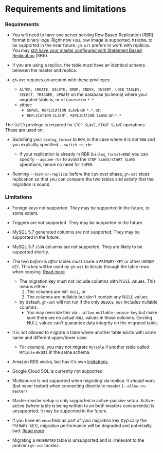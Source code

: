 # Requirements and limitations

### Requirements

- You will need to have one server serving Row Based Replication (RBR) format binary logs. Right now `FULL` row image is supported. `MINIMAL` to be supported in the near future. `gh-ost` prefers to work with replicas. You may [still have your master configured with Statement Based Replication](migrating-with-sbr.md) (SBR).

- If you are using a replica, the table must have an identical schema between the master and replica.

- `gh-ost` requires an account with these privileges:

  - `ALTER, CREATE, DELETE, DROP, INDEX, INSERT, LOCK TABLES, SELECT, TRIGGER, UPDATE` on the database (schema) where your migrated table is, or of course on `*.*`
  - either:
    - `SUPER, REPLICATION SLAVE` on `*.*`, or:
    - `REPLICATION CLIENT, REPLICATION SLAVE` on `*.*`

The `SUPER` privilege is required for `STOP SLAVE`, `START SLAVE` operations. These are used on:

- Switching your `binlog_format` to `ROW`, in the case where it is _not_ `ROW` and you explicitly specified `--switch-to-rbr`
  - If your replication is already in RBR (`binlog_format=ROW`) you can specify `--assume-rbr` to avoid the `STOP SLAVE/START SLAVE` operations, hence no need for `SUPER`.

- Running `--test-on-replica`: before the cut-over phase, `gh-ost` stops replication so that you can compare the two tables and satisfy that the migration is sound.

### Limitations

- Foreign keys not supported. They may be supported in the future, to some extent.

- Triggers are not supported. They may be supported in the future.

- MySQL 5.7 generated columns are not supported. They may be supported in the future.

- MySQL 5.7 `JSON` columns are not supported. They are likely to be supported shortly.

- The two _before_ & _after_ tables must share a `PRIMARY KEY` or other `UNIQUE KEY`. This key will be used by `gh-ost` to iterate through the table rows when copying. [Read more](shared-key.md)
  - The migration key must not include columns with NULL values. This means either:
    1. The columns are `NOT NULL`, or
    2. The columns are nullable but don't contain any NULL values.
  - by default, `gh-ost` will not run if the only `UNIQUE KEY` includes nullable columns.
    - You may override this via `--allow-nullable-unique-key` but make sure there are no actual `NULL` values in those columns. Existing NULL values can't guarantee data integrity on the migrated table.

- It is not allowed to migrate a table where another table exists with same name and different upper/lower case.
  - For example, you may not migrate `MyTable` if another table called `MYtable` exists in the same schema.

- Amazon RDS works, but has it's own [limitations](rds.md).
- Google Cloud SQL is currently not supported

- Multisource is not supported when migrating via replica. It _should_ work (but never tested) when connecting directly to master (`--allow-on-master`)

- Master-master setup is only supported in active-passive setup. Active-active (where table is being written to on both masters concurrently) is unsupported. It may be supported in the future.

- If you have en `enum` field as part of your migration key (typically the `PRIMARY KEY`), migration performance will be degraded and potentially bad. [Read more](https://github.com/github/gh-ost/pull/277#issuecomment-254811520)

- Migrating a `FEDERATED` table is unsupported and is irrelevant to the problem `gh-ost` tackles.
